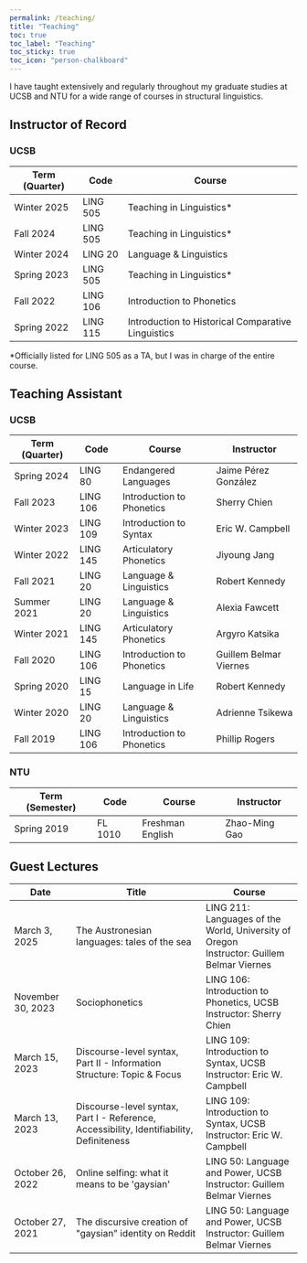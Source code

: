 ```yaml
---
permalink: /teaching/
title: "Teaching"
toc: true
toc_label: "Teaching"
toc_sticky: true
toc_icon: "person-chalkboard"
---
```


I have taught extensively and regularly throughout my graduate studies at UCSB and NTU for a wide range of courses in structural linguistics.

## Instructor of Record

### UCSB

| Term (Quarter) | Code | Course |
| -------------- | ---- | ------ |
| Winter 2025 | LING 505 | Teaching in Linguistics* |
| Fall 2024 | LING 505 | Teaching in Linguistics* |
| Winter 2024 | LING 20  | Language & Linguistics |
| Spring 2023 | LING 505 | Teaching in Linguistics* |
| Fall 2022 | LING 106 | Introduction to Phonetics |
| Spring 2022 | LING 115 | Introduction to Historical Comparative Linguistics |

*Officially listed for LING 505 as a TA, but I was in charge of the entire course.

## Teaching Assistant

### UCSB

| Term (Quarter) | Code | Course | Instructor |
|  -------------- |---- | ------ | ---------- |
| Spring 2024 | LING 80 | Endangered Languages | Jaime Pérez González |
| Fall 2023 | LING 106 | Introduction to Phonetics | Sherry Chien |
| Winter 2023 | LING 109 | Introduction to Syntax | Eric W. Campbell |
| Winter 2022 | LING 145 | Articulatory Phonetics | Jiyoung Jang |
| Fall 2021 | LING 20 | Language & Linguistics | Robert Kennedy |
| Summer 2021 | LING 20 | Language & Linguistics | Alexia Fawcett |
| Winter 2021 | LING 145 | Articulatory Phonetics | Argyro Katsika |
| Fall 2020 | LING 106 | Introduction to Phonetics | Guillem Belmar Viernes |
| Spring 2020 | LING 15 | Language in Life | Robert Kennedy |
| Winter 2020 | LING 20 | Language & Linguistics | Adrienne Tsikewa |
| Fall 2019 | LING 106 | Introduction to Phonetics | Phillip Rogers |

### NTU

| Term (Semester) | Code | Course | Instructor |
| --------------- | ---- | ------ | ---------- |
| Spring 2019 | FL 1010 | Freshman English | Zhao-Ming Gao |

## Guest Lectures

| Date | Title | Course |
| ---- | ----- | ------ |
| March 3, 2025 | The Austronesian languages: tales of the sea | LING 211: Languages of the World, University of Oregon<br>Instructor: Guillem Belmar Viernes |
| November 30, 2023 | Sociophonetics | LING 106: Introduction to Phonetics, UCSB<br>Instructor: Sherry Chien |
| March 15, 2023 | Discourse-level syntax, Part II - Information Structure: Topic & Focus | LING 109: Introduction to Syntax, UCSB<br>Instructor: Eric W. Campbell |
| March 13, 2023 | Discourse-level syntax, Part I - Reference, Accessibility, Identifiability, Definiteness | LING 109: Introduction to Syntax, UCSB<br>Instructor: Eric W. Campbell |
| October 26, 2022 | Online selfing: what it means to be 'gaysian' | LING 50: Language and Power, UCSB<br>Instructor: Guillem Belmar Viernes |
| October 27, 2021 | The discursive creation of "gaysian" identity on Reddit| LING 50: Language and Power, UCSB<br>Instructor: Guillem Belmar Viernes |
